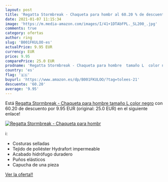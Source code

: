 ```yaml
---
layout: post
title: 'Regatta Stormbreak - Chaqueta para hombr al 60.20 % de descuento'
date: 2021-01-07 11:15:34
image: 'https://m.media-amazon.com/images/I/41+1DTAbFPL._SL200_.jpg'
comments: true
category: ofertas
author: ring
slug: 'B001FKULOO-es'
actualPrice: 9.95 EUR
currency: EUR
price: 9.95
comparePrice: 25.0 EUR
prodname: 'Regatta Stormbreak - Chaqueta para hombre  tamaño L  color negro'
country: 'es'
flag: '🇪🇸'
buyurl: 'https://www.amazon.es/dp/B001FKULOO/?tag=tolees-21'
descuento: '60.20'
average: '9.95'
---
```


Está [Regatta Stormbreak - Chaqueta para hombre  tamaño L  color negro](https://www.amazon.es/dp/B001FKULOO/?tag=tolees-21) con 60.20 de descuento por 9.95 EUR (original: 25.0 EUR) en el siguiente enlace!

[![Regatta Stormbreak - Chaqueta para hombr](https://m.media-amazon.com/images/I/41+1DTAbFPL._SL200_.jpg)](https://www.amazon.es/dp/B001FKULOO/?tag=tolees-21)

ℹ️:

- Costuras selladas
- Tejido de poliéster Hydrafort impermeable
- Acabado hidrófugo duradero
- Puños elásticos
- Capucha de una pieza

[Ver la oferta!!](https://www.amazon.es/dp/B001FKULOO/?tag=tolees-21)
